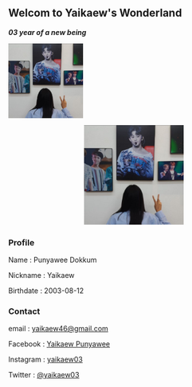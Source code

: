 ## Welcom to Yaikaew's Wonderland
***03 year of a new being***

<img align="center" src="52235.jpg" alt="52235" width="150" height="150">

<p align="center">
  <img width="200" height="200" src="52235.jpg">
</p>

### Profile
Name : Punyawee Dokkum

Nickname : Yaikaew

Birthdate : 2003-08-12


### Contact
email : yaikaew46@gmail.com

Facebook : [Yaikaew Punyawee](https://www.facebook.com/profile.php?id=100004631406249)

Instagram : [yaikaew03](https://www.instagram.com/yaikaew03/)

Twitter : [@yaikaew03](https://twitter.com/yaikaew03)

